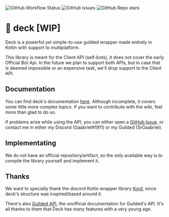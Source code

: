 ![GitHub Workflow Status](https://img.shields.io/github/workflow/status/SrGaabriel/deck/Build)
![GitHub issues](https://img.shields.io/github/issues/SrGaabriel/deck)
![GitHub Repo stars](https://img.shields.io/github/stars/SrGaabriel/deck)

# 🎲 deck [WIP]

Deck is a powerful yet simple-to-use guilded wrapper made entirely in Kotlin with support to multiplatform.

This library is meant for the Client API (self-bots), it does not cover the early Official Bot Api. In the future we plan to support both APIs, but in case that is deemed impossible or an expensive task, we'll drop support to the Client API.

## Documentation

You can find deck's documentation [here](https://github.com/SrGaabriel/deck/wiki). Although incomplete, it covers some little more complex topics. If you want to contribute with the wiki, feel more than glad to do so.

If problems arise while using the API, you can either open a [GitHub Issue](https://github.com/SrGaabriel/deck/issues/new), or contact me in either my Discord (Gaabriel#1911) or my Guilded (SrGaabriel).

## Implementating

We do not have an official repository/artifact, so the only available way is to compile the library yourself and implement it.

## Thanks

We want to specially thank the discord Kotlin wrapper library [Kord](https://github.com/kordlib/kord), since deck's structure was inspired/based around it.

There's also [Guilded API](https://guildedapi.com/), the unofficial documentation for Guilded's API. It's all thanks to them that Deck has many features with a very young age.
